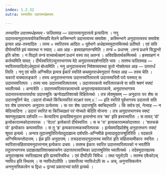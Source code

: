 ```yaml
---
index: 1.2.32
sutra: तस्यादित उदात्तमर्धह्रस्वम्

---
```

_तस्यादित उदात्तमर्धह्रस्वम्_ - फलितमाह — उदात्तत्वानुदात्तत्वे इत्यादिना । ननु उदात्तत्वानुदात्तत्वयोरेकस्मिन्नपि मेलने कस्मिन्भागे उदात्तत्वस्य समावेशः , कस्मिन्भागे अनुदात्तत्वस्य समावेश इत्यत आह-तस्यादितः । तस्य = स्वरितस्य आदितः = पूर्वभागे अर्धह्यस्वमुदात्तमित्यर्थः प्रतीयते । एवं सति दीर्घस्वरिते इयं व्यवस्था न स्यात् । अत आह - ह्रस्वग्रहणतन्त्रमिति । तन्त्रं = प्रधानम् ।तन्त्रं प्रधाने सिद्धान्ते॑ इति कोशः । न विद्यते तन्त्रं वाच्यार्थलक्षणं प्रधानं यस्य तत् अतन्त्रं । अविवक्षितार्थकमित्यर्थः । ह्रस्वग्रहणं न कर्तव्यमिति यावत् । दीर्घस्वरितेऽप्युत्तरभागस्य वेदे अनुदात्तत्वदर्शनादिति भावः । ततश्च फलितमाह — स्वरितस्यादितोऽर्धमुदात्तं बोध्यमिति । ननु अनुदात्तत्वस्य निवेशव्यवस्था कुतो नोक्तेत्यत आह — उत्तरार्धं त्विति । ननु एवं सति अग्निमील इत्यत्र ईकारे स्वरिते कथमुत्तरार्धमनुदात्तं नेत्यत आह — तस्य चेति । चकारो वाक्यालङ्कारे । तस्य अनुदात्तभागस्य उदात्तस्वरितपरत्वे उदात्तस्वरितौ परो यस्मात् सः उदात्तस्वरितपरः । तस्य भावः उदात्तस्वरितपरत्वम् । उदात्तपरकत्वे स्वरितपरकत्वे वा सति श्रवणं स्पष्टं भवतीत्यर्थः । अन्यत्रेति । उदात्तस्वरितपरकत्वाभावे अनुदात्तप्रचयपरकत्वे, अनुदात्तभागस्य उदात्ततरत्वापरपर्याया उदात्तश्रुतिः ऋग्वेदप्रातिशाख्ये विहितेत्यर्थः । तत्र त्वेवमुक्तम् — अनुदात्तः परः शेषः स उदात्तश्रुतिर्न चेत् ।उदात्तं वोच्यते किंचित्स्वरितं वाऽक्षरं परम्॥॑ — इति स्वरिते पूर्वभागस्य उदात्तत्वे सति परः शेष उत्तरभागः अनुदात्तः प्रत्येतव्यः । सः परः शेषः उदात्तश्रुतिः क्वचिद्भवति । किं सर्वत्र एवं, नेत्याह — न चेदित्यादिना । उदात्तं स्वरितं वा किञ्चिदक्षरं परं नोच्यते चेदिति योजना । तत्र अनुदात्तभागस्य स्पष्टं श्रवणमुदाह्मत्य दर्शयति — केत्यादिना इत्यादिष्वनुदात्त इत्यन्तेना तत्र 'क्व' इति ह्रस्वस्वरितः । स तावत् 'वो' इत्योकारात्मकोदात्तपरकः । 'येऽरा' इत्येकारो दीर्घस्वरितः । स च 'रा' इत्याकारात्मकोदात्तपरः । 'शतचक्रं यो' इत्योकारः कम्पस्वरितः । स तु 'ह्र' इत्यकारात्मकस्वरितपरकः । इत्येवमादिप्रदेशेषु अनुदात्तभागः स्पष्टं श्रूयत इत्यर्थः । अन्यत्र तूदात्तश्रुतिरित्येतदुदाह्मत्य दर्शयति-अग्निमीळे इत्यादावुदात्तश्रुतिरिति । पदकाले अग्निमित्यन्तोदात्तम् । ईळ इति अनुदात्तम् । तत्रउदात्तादनुदात्तस्य स्वरितः॑ इति संहितायामीकारः स्वरितः ।स्वरितात्संहितायामनुदात्तानाम् इत्येकारः प्रचयः । ततश्च ईकारः स्वरित उदात्तस्वरितपरको न भवतीति तदुत्तरभागस्य उदाह्मतप्रातिशाख्यवचनेन उदात्ततरत्वात्मिका उदात्तश्रुतिरेव भवतीत्यर्थः । तदेवमुदात्तह्यस्वः अनुदात्तह्रस्वः स्वरितह्यस्व इति ह्यस्वस्त्रिविधः । एवं दीर्घोऽपि त्रिविधः । तथा प्लुतोऽपि । ततश्च एकैकोऽच् नवविध इति स्थितम् । स नवविधोऽपीति । उक्तरीत्या नवविधोऽपि सः = अच्, अनुनासिकत्वेन अननुनासिकत्वेन च द्विधा = द्वाभ्यां प्रकाराभ्यां वर्तते इत्यर्थः । 